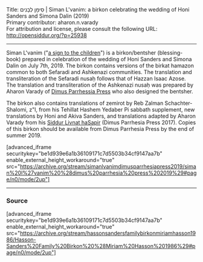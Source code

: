 <html>
<head></head>
<body>
Title: סִימָן לְבָנִים | Siman L'vanim: a birkon celebrating the wedding of Honi Sanders and Simona Dalin (2019)<br />
Primary contributor: aharon.n.varady<br />
For attribution and license, please consult the following URL: <a href="http://opensiddur.org/?p=25938">http://opensiddur.org/?p=25938</a>
<p />
<hr />

Siman L'vanim ("<a href="https://library.yctorah.org/2016/09/how-far-can-the-apple-land-from-the-tree/">a sign to the children</a>") is a birkon/bentsher (blessing-book) prepared in celebration of the wedding of Honi Sanders and Simona Dalin on July 7th, 2019. The birkon contains versions of the birkat hamazon common to both Sefaradi and Ashkenazi communities. The translation and transliteration of the Sefaradi nusaḥ follows that of Hazzan Isaac Azose. The translation and transliteration of the Ashkenazi nusaḥ was prepared by Aharon Varady of <a href="https://dimus.parrhesia.press">Dimus Parrhessia Press</a> who also designed the bentsher.

The birkon also contains translations of zemirot by Reb Zalman Schachter-Shalomi, z"l, from his Tehillat Hashem Yedaber Pi sabbath supplement, new translations by Honi and Akiva Sanders, and translations adapted by Aharon Varady from his <a href="https://opensiddur.org/compilations/shabbat-siddur/siddur-livnat-hasapir-lkabbalat-shabbat-friday-night-siddur/">Siddur Livnat haSapir</a> (Dimus Parrhesia Press 2017). Copies of this birkon should be available from Dimus Parrhesia Press by the end of summer 2019.

[advanced_iframe securitykey="be1d939e6a1b36109171c7d5503b34cf9147aa7b" enable_external_height_workaround="true" src="https://archive.org/stream/simanlvanimdimusparrhesiapress2019/siman%20l%27vanim%20%28dimus%20parrhesia%20press%202019%29#page/n0/mode/2up"]

<hr />

<h3>Source</h3>

[advanced_iframe securitykey="be1d939e6a1b36109171c7d5503b34cf9147aa7b" enable_external_height_workaround="true" src="https://archive.org/stream/hassonsandersfamilybirkonmiriamhasson1986/Hasson-Sanders%20Family%20Birkon%20%28Miriam%20Hasson%201986%29#page/n0/mode/2up"]
</body>
</html>